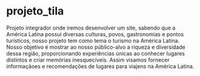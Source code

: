 # projeto_tila
Projeto integrador onde iremos desenvolver um site, sabendo que a América Latina possui diversas culturas, povos, gastronomias e
pontos turísticos, nosso projeto tem como tema o turismo na América Latina. Nosso
objetivo é mostrar ao nosso público-alvo a riqueza e diversidade dessa região,
proporcionando experiências únicas ao conhecer lugares distintos e criar memórias
inesquecíveis. Assim visamos fornecer informaçãoes e recomendações de lugares para viajens na América Latina.
